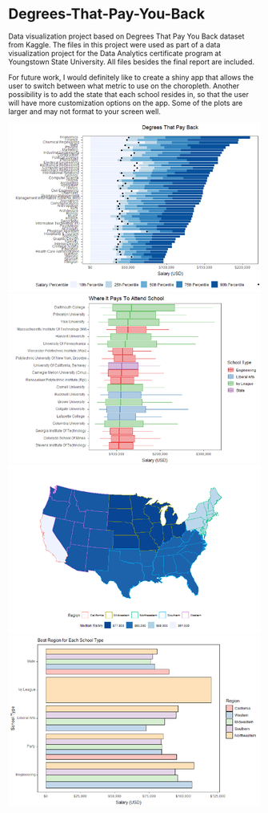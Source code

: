 # Degrees-That-Pay-You-Back
Data visualization project based on Degrees That Pay You Back dataset from Kaggle. The files in this project were used as part of a data visualization project for the Data Analytics certificate program at Youngstown State University. All files besides the final report are included.

For future work, I would definitely like to create a shiny app that allows the user to switch between what metric to use on the choropleth. Another possibility is to add the state that each school resides in, so that the user will have more customization options on the app. Some of the plots are larger and may not format to your screen well.

![1](https://github.com/StephenODea54/Degrees-That-Pay-You-Back/blob/a7d55be26b3b42471962f1b750faf03d0c12ba5d/Plots/Stacked_Bar_Chart.png)
![2](https://github.com/StephenODea54/Degrees-That-Pay-You-Back/blob/a7d55be26b3b42471962f1b750faf03d0c12ba5d/Plots/Box_Plot.png)
![3](https://github.com/StephenODea54/Degrees-That-Pay-You-Back/blob/a7d55be26b3b42471962f1b750faf03d0c12ba5d/Plots/choropleth.png)
![4](https://github.com/StephenODea54/Degrees-That-Pay-You-Back/blob/a7d55be26b3b42471962f1b750faf03d0c12ba5d/Plots/Grouped_Bar_Chart.png)

